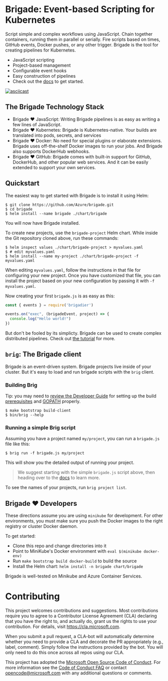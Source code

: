# Brigade: Event-based Scripting for Kubernetes

Script simple and complex workflows using JavaScript. Chain together containers,
running them in parallel or serially. Fire scripts based on times, GitHub events,
Docker pushes, or any other trigger. Brigade is the tool for creating pipelines
for Kubernetes.

- JavaScript scripting
- Project-based management
- Configurable event hooks
- Easy construction of pipelines
- Check out the [docs](/docs/) to get started.

[![asciicast](https://asciinema.org/a/JBsjOpah4nTBvjqDT5dAWvefG.png)](https://asciinema.org/a/JBsjOpah4nTBvjqDT5dAWvefG)

## The Brigade Technology Stack

- Brigade :heart: JavaScript: Writing Brigade pipelines is as easy as writing a few lines of JavaScript.
- Brigade :heart: Kubernetes: Brigade is Kubernetes-native. Your builds are translated into
  pods, secrets, and services
- Brigade :heart: Docker: No need for special plugins or elaborate extensions. Brigade uses
  off-the-shelf Docker images to run your jobs. And Brigade also supports DockerHub
  webhooks.
- Brigade :heart: GitHub: Brigade comes with built-in support for GitHub, DockerHub, and
  other popular web services. And it can be easily extended to support your own
  services.

## Quickstart

The easiest way to get started with Brigade is to install it using Helm:

```console
$ git clone https://github.com/Azure/brigade.git
$ cd brigade
$ helm install --name brigade ./chart/brigade
```

You will now have Brigade installed.

To create new projects, use the `brigade-project` Helm chart. While inside the Git
repository cloned above, run these commands:

```console
$ helm inspect values ./chart/brigade-project > myvalues.yaml
$ # edit myvalues.yaml
$ helm install --name my-project ./chart/brigade-project -f myvalues.yaml
```

When editing `myvalues.yaml`, follow the instructions in that file for configuring
your new project. Once you have customized that file, you can install the project
based on your new configuration by passing it with `-f myvalues.yaml`.

Now creating your first `brigade.js` is as easy as this:

```javascript
const { events } = require('brigadier')

events.on("exec", (brigadeEvent, project) => {
  console.log("Hello world!")
})
```

But don't be fooled by its simplicty. Brigade can be used to create complex distributed
pipelines. Check out [the tutorial](/docs/intro/) for more.

## `brig`: The Brigade client

Brigade is an event-driven system. Brigade projects live inside of your cluster.
But it's easy to load and run brigade scripts with the `brig` client.

### Building Brig

Tip: you may need to [review the Developer Guide](/docs/topics/developers.md) for setting up the build [prerequisites](/docs/topics/developers.md#prerequisites) and [GOPATH](/docs/topics/developers.md#clone-the-repository-in-gopath) properly.

```
$ make bootstrap build-client
$ bin/brig --help
```

### Running a simple Brig script

Assuming you have a project named `my/project`, you can run a `brigade.js` file like this:

```console
$ brig run -f brigade.js my/project
```

This will show you the detailed output of running your project.

> We suggest starting with the simple `brigade.js` script above, then heading over
to the [docs](/docs/) to learn more.

To see the names of your projects, run `brig project list`.

## Brigade :heart: Developers

These directions assume you are using `minikube` for development. For other environments,
you must make sure you push the Docker images to the right registry or cluster
Docker daemon.

To get started:

- Clone this repo and change directories into it
- Point to MiniKube's Docker environment with `eval $(minikube docker-env)`
- Run `make bootstrap build docker-build` to build the source
- Install the Helm chart: `helm install -n brigade chart/brigade`

Brigade is well-tested on Minikube and Azure Container Services.

# Contributing

This project welcomes contributions and suggestions.  Most contributions require you to agree to a
Contributor License Agreement (CLA) declaring that you have the right to, and actually do, grant us
the rights to use your contribution. For details, visit https://cla.microsoft.com.

When you submit a pull request, a CLA-bot will automatically determine whether you need to provide
a CLA and decorate the PR appropriately (e.g., label, comment). Simply follow the instructions
provided by the bot. You will only need to do this once across all repos using our CLA.

This project has adopted the [Microsoft Open Source Code of Conduct](https://opensource.microsoft.com/codeofconduct/).
For more information see the [Code of Conduct FAQ](https://opensource.microsoft.com/codeofconduct/faq/) or
contact [opencode@microsoft.com](mailto:opencode@microsoft.com) with any additional questions or comments.
